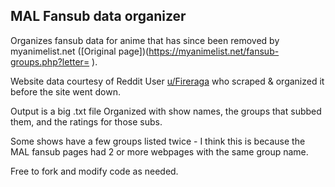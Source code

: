 ## MAL Fansub data organizer

Organizes fansub data for anime that has since been removed by myanimelist.net ([Original page])(https://myanimelist.net/fansub-groups.php?letter= ).

Website data courtesy of Reddit User [u/Fireraga](https://www.reddit.com/user/Fireraga) who scraped & organized it before the site went down.

Output is a big .txt file Organized with show names, the groups that subbed them, and the ratings for those subs.

Some shows have a few groups listed twice - I think this is because the MAL fansub pages had 2 or more webpages with the same group name.

Free to fork and modify code as needed. 
